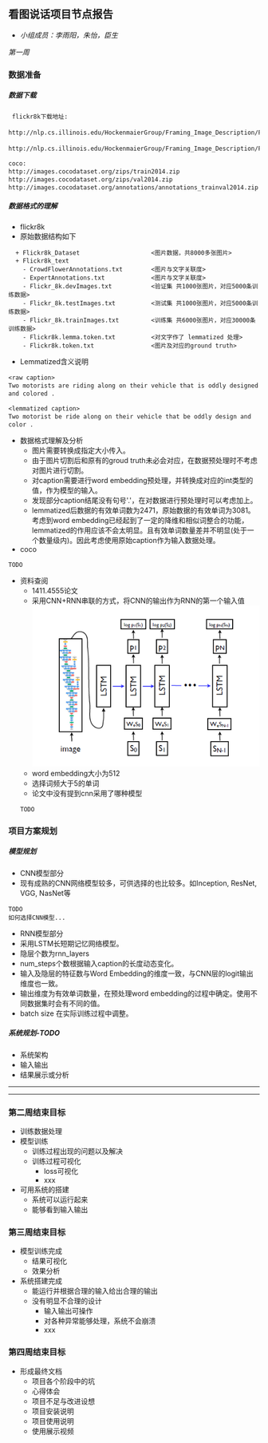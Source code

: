 ## 看图说话项目节点报告
- _小组成员：李雨阳，朱怡，臣生_



_第一周_
### 数据准备
##### 数据下载
````
 flickr8k下载地址:
 http://nlp.cs.illinois.edu/HockenmaierGroup/Framing_Image_Description/Flickr8k_Dataset.zip
 http://nlp.cs.illinois.edu/HockenmaierGroup/Framing_Image_Description/Flickr8k_text.zip   
````
````
coco:
http://images.cocodataset.org/zips/train2014.zip
http://images.cocodataset.org/zips/val2014.zip
http://images.cocodataset.org/annotations/annotations_trainval2014.zip
````
##### 数据格式的理解
- flickr8k
 - 原始数据结构如下
  ````
    + Flickr8k_Dataset                    <图片数据，共8000多张图片>
    + Flickr8k_text
      - CrowdFlowerAnnotations.txt        <图片与文字关联度>
      - ExpertAnnotations.txt             <图片与文字关联度>
      - Flickr_8k.devImages.txt           <验证集 共1000张图片，对应5000条训练数据>
      - Flickr_8k.testImages.txt          <测试集 共1000张图片，对应5000条训练数据>
      - Flickr_8k.trainImages.txt         <训练集 共6000张图片，对应30000条训练数据>
      - Flickr8k.lemma.token.txt          <对文字作了 lemmatized 处理>
      - Flickr8k.token.txt                <图片及对应的ground truth>
  ````
 - Lemmatized含义说明
 ```
 <raw caption>
 Two motorists are riding along on their vehicle that is oddly designed and colored .
 ```
 ```
 <lemmatized caption>
 Two motorist be ride along on their vehicle that be oddly design and color .
 ```
 - 数据格式理解及分析
   - 图片需要转换成指定大小传入。
   - 由于图片切割后和原有的groud truth未必会对应，在数据预处理时不考虑对图片进行切割。
   - 对caption需要进行word embedding预处理，并转换成对应的int类型的值，作为模型的输入。
   - 发现部分caption结尾没有句号'.'，在对数据进行预处理时可以考虑加上。
   - lemmatized后数据的有效单词数为2471，原始数据的有效单词为3081。考虑到word embedding已经起到了一定的降维和相似词整合的功能，lemmatized的作用应该不会太明显。且有效单词数量差并不明显(处于一个数量级内)。因此考虑使用原始caption作为输入数据处理。
- coco
```
TODO
```
- 资料查阅
  - 1411.4555论文
   - 采用CNN+RNN串联的方式，将CNN的输出作为RNN的第一个输入值
   ![embedding](NIC.png)
   - word embedding大小为512
   - 选择词频大于5的单词
   - 论文中没有提到cnn采用了哪种模型
   ````
   TODO
   ````

### 项目方案规划
##### 模型规划
- CNN模型部分
 - 现有成熟的CNN网络模型较多，可供选择的也比较多。如Inception, ResNet, VGG, NasNet等
 ```
 TODO
 如何选择CNN模型...
 ```
- RNN模型部分
 - 采用LSTM长短期记忆网络模型。
 - 隐层个数为rnn_layers
 - num_steps个数根据输入caption的长度动态变化。
 - 输入及隐层的特征数与Word Embedding的维度一致，与CNN层的logit输出维度也一致。
 - 输出维度为有效单词数量，在预处理word embedding的过程中确定。使用不同数据集时会有不同的值。
 - batch size 在实际训练过程中调整。

##### 系统规划-TODO
- 系统架构
- 输入输出
- 结果展示或分析
____
____

### 第二周结束目标
- 训练数据处理
- 模型训练
  - 训练过程出现的问题以及解决
  - 训练过程可视化
    - loss可视化
    - xxx
- 可用系统的搭建
  - 系统可以运行起来
  - 能够看到输入输出

### 第三周结束目标
- 模型训练完成
  - 结果可视化
  - 效果分析
- 系统搭建完成
  - 能运行并根据合理的输入给出合理的输出
  - 没有明显不合理的设计
    - 输入输出可操作
    - 对各种异常能够处理，系统不会崩溃
    - xxx

### 第四周结束目标
- 形成最终文档
  - 项目各个阶段中的坑
  - 心得体会
  - 项目不足与改进设想
  - 项目安装说明
  - 项目使用说明
  - 使用展示视频
